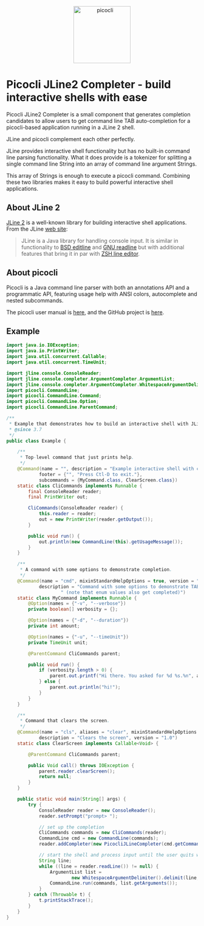 <p align="center"><img src="https://picocli.info/images/logo/horizontal-400x150.png" alt="picocli" height="150px"></p>


# Picocli JLine2 Completer - build interactive shells with ease

Picocli JLine2 Completer is a small component that generates completion candidates to allow users to
get command line TAB auto-completion for a picocli-based application running in a JLine 2 shell.

JLine and picocli complement each other perfectly.

JLine provides interactive shell functionality but has no built-in command line parsing functionality.
What it does provide is a tokenizer for splitting a single command line String into an array of command line argument Strings.

This array of Strings is enough to execute a picocli command.
Combining these two libraries makes it easy to build powerful interactive shell applications.


## About JLine 2

[JLine 2](https://github.com/jline/jline2) is a well-known library for building interactive shell applications.
From the JLine [web site](https://github.com/jline/jline.github.io/blob/master/index.md):

> JLine is a Java library for handling console input. It is similar in functionality to [BSD editline](http://www.thrysoee.dk/editline/) and [GNU readline](http://www.gnu.org/s/readline/) but with additional features that bring it in par with [ZSH line editor](http://zsh.sourceforge.net/Doc/Release/Zsh-Line-Editor.html).

## About picocli
Picocli is a Java command line parser with both an annotations API and a programmatic API, featuring usage help with ANSI colors, autocomplete and nested subcommands.

The picocli user manual is [here](https://picocli.info), and the GitHub project is [here](https://github.com/remkop/picocli).


## Example

```java
import java.io.IOException;
import java.io.PrintWriter;
import java.util.concurrent.Callable;
import java.util.concurrent.TimeUnit;

import jline.console.ConsoleReader;
import jline.console.completer.ArgumentCompleter.ArgumentList;
import jline.console.completer.ArgumentCompleter.WhitespaceArgumentDelimiter;
import picocli.CommandLine;
import picocli.CommandLine.Command;
import picocli.CommandLine.Option;
import picocli.CommandLine.ParentCommand;

/**
 * Example that demonstrates how to build an interactive shell with JLine and picocli.
 * @since 3.7
 */
public class Example {

    /**
     * Top-level command that just prints help.
     */
    @Command(name = "", description = "Example interactive shell with completion",
            footer = {"", "Press Ctl-D to exit."},
            subcommands = {MyCommand.class, ClearScreen.class})
    static class CliCommands implements Runnable {
        final ConsoleReader reader;
        final PrintWriter out;

        CliCommands(ConsoleReader reader) {
            this.reader = reader;
            out = new PrintWriter(reader.getOutput());
        }

        public void run() {
            out.println(new CommandLine(this).getUsageMessage());
        }
    }

    /**
     * A command with some options to demonstrate completion.
     */
    @Command(name = "cmd", mixinStandardHelpOptions = true, version = "1.0",
            description = "Command with some options to demonstrate TAB-completion" +
                    " (note that enum values also get completed)")
    static class MyCommand implements Runnable {
        @Option(names = {"-v", "--verbose"})
        private boolean[] verbosity = {};

        @Option(names = {"-d", "--duration"})
        private int amount;

        @Option(names = {"-u", "--timeUnit"})
        private TimeUnit unit;

        @ParentCommand CliCommands parent;

        public void run() {
            if (verbosity.length > 0) {
                parent.out.printf("Hi there. You asked for %d %s.%n", amount, unit);
            } else {
                parent.out.println("hi!");
            }
        }
    }

    /**
     * Command that clears the screen.
     */
    @Command(name = "cls", aliases = "clear", mixinStandardHelpOptions = true,
            description = "Clears the screen", version = "1.0")
    static class ClearScreen implements Callable<Void> {

        @ParentCommand CliCommands parent;

        public Void call() throws IOException {
            parent.reader.clearScreen();
            return null;
        }
    }

    public static void main(String[] args) {
        try {
            ConsoleReader reader = new ConsoleReader();
            reader.setPrompt("prompt> ");

            // set up the completion
            CliCommands commands = new CliCommands(reader);
            CommandLine cmd = new CommandLine(commands);
            reader.addCompleter(new PicocliJLineCompleter(cmd.getCommandSpec()));

            // start the shell and process input until the user quits with Ctl-D
            String line;
            while ((line = reader.readLine()) != null) {
                ArgumentList list =
                        new WhitespaceArgumentDelimiter().delimit(line, line.length());
                CommandLine.run(commands, list.getArguments());
            }
        } catch (Throwable t) {
            t.printStackTrace();
        }
    }
}

```
